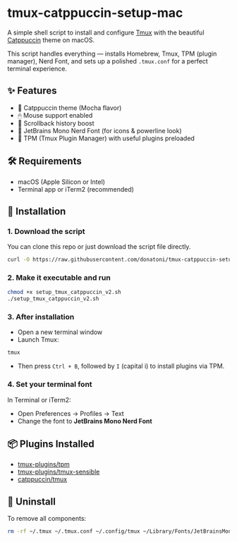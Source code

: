 # tmux-catppuccin-setup-mac

A simple shell script to install and configure [Tmux](https://github.com/tmux/tmux) with the beautiful [Catppuccin](https://github.com/catppuccin/tmux) theme on macOS.

This script handles everything — installs Homebrew, Tmux, TPM (plugin manager), Nerd Font, and sets up a polished `.tmux.conf` for a perfect terminal experience.

## ✨ Features

- 💅 Catppuccin theme (Mocha flavor)
- 🖱 Mouse support enabled
- 📜 Scrollback history boost
- 🔡 JetBrains Mono Nerd Font (for icons & powerline look)
- 🔌 TPM (Tmux Plugin Manager) with useful plugins preloaded

## 🛠️ Requirements

- macOS (Apple Silicon or Intel)
- Terminal app or iTerm2 (recommended)

## 🚀 Installation

### 1. Download the script

You can clone this repo or just download the script file directly.

```bash
curl -O https://raw.githubusercontent.com/donatoni/tmux-catppuccin-setup-mac/main/setup_tmux_catppuccin.sh
```

### 2. Make it executable and run

```bash
chmod +x setup_tmux_catppuccin_v2.sh
./setup_tmux_catppuccin_v2.sh
```

### 3. After installation

- Open a new terminal window
- Launch Tmux:

```bash
tmux
```

- Then press `Ctrl + B`, followed by `I` (capital i) to install plugins via TPM.

### 4. Set your terminal font

In Terminal or iTerm2:
- Open Preferences → Profiles → Text
- Change the font to **JetBrains Mono Nerd Font**

## 📦 Plugins Installed

- [tmux-plugins/tpm](https://github.com/tmux-plugins/tpm)
- [tmux-plugins/tmux-sensible](https://github.com/tmux-plugins/tmux-sensible)
- [catppuccin/tmux](https://github.com/catppuccin/tmux)

## 🧼 Uninstall

To remove all components:

```bash
rm -rf ~/.tmux ~/.tmux.conf ~/.config/tmux ~/Library/Fonts/JetBrainsMono
```
